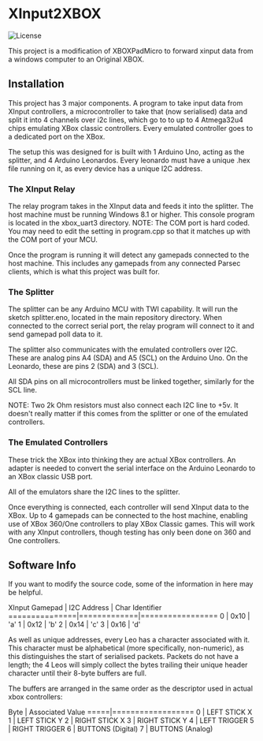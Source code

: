 XInput2XBOX
=====
![License](https://img.shields.io/badge/License-GPLv3-blue.svg)

This project is a modification of XBOXPadMicro to forward xinput data from a windows computer to an Original XBOX.

## Installation

This project has 3 major components. A program to take input data from XInput controllers, a microcontroller to take that (now serialised) data and split it into 4 channels over i2c lines, which go to to up to 4 Atmega32u4 chips emulating XBox classic controllers. Every emulated controller goes to a dedicated port on the XBox.

The setup this was designed for is built with 1 Arduino Uno, acting as the splitter, and 4 Arduino Leonardos. Every leonardo must have a unique .hex file running on it, as every device has a unique I2C address.

### The XInput Relay

The relay program takes in the XInput data and feeds it into the splitter. The host machine must be running Windows 8.1 or higher.
This console program is located in the xbox_uart3 directory.
NOTE: The COM port is hard coded. You may need to edit the setting in program.cpp so that it matches up with the COM port of your MCU.

Once the program is running it will detect any gamepads connected to the host machine. This includes any gamepads from any connected Parsec clients, which is what this project was built for.

### The Splitter

The splitter can be any Arduino MCU with TWI capability. It will run the sketch splitter.eno, located in the main repository directory.
When connected to the correct serial port, the relay program will connect to it and send gamepad poll data to it.

The splitter also communicates with the emulated controllers over I2C. These are analog pins A4 (SDA) and A5 (SCL) on the Arduino Uno.
On the Leonardo, these are pins 2 (SDA) and 3 (SCL).

All SDA pins on all microcontrollers must be linked together, similarly for the SCL line.

NOTE: Two 2k Ohm resistors must also connect each I2C line to +5v. It doesn't really matter if this comes from the splitter or one of the emulated controllers.

### The Emulated Controllers

These trick the XBox into thinking they are actual XBox controllers. An adapter is needed to convert the serial interface on the Arduino Leonardo to an XBox classic USB port.

All of the emulators share the I2C lines to the splitter.



Once everything is connected, each controller will send XInput data to the XBox. Up to 4 gamepads can be connected to the host machine, enabling use of XBox 360/One controllers to play XBox Classic games. This will work with any XInput controllers, though testing has only been done on 360 and One controllers.




## Software Info

If you want to modify the source code, some of the information in here may be helpful.

XInput Gamepad | I2C Address | Char Identifier
===============|=============|=================
      0        |    0x10     |       'a'
      1        |    0x12     |       'b'
      2        |    0x14     |       'c'
      3        |    0x16     |       'd'

As well as unique addresses, every Leo has a character associated with it. This character must be alphabetical (more specifically, non-numeric), as this distinguishes the start of serialised packets. Packets do not have a length; the 4 Leos will simply collect the bytes trailing their unique header character until their 8-byte buffers are full.

The buffers are arranged in the same order as the descriptor used in actual xbox controllers:

Byte | Associated Value
=====|==================
  0  | LEFT STICK  X
  1  | LEFT STICK  Y
  2  | RIGHT STICK X
  3  | RIGHT STICK Y
  4  | LEFT TRIGGER
  5  | RIGHT TRIGGER
  6  | BUTTONS (Digital)
  7  | BUTTONS (Analog)
  
  
